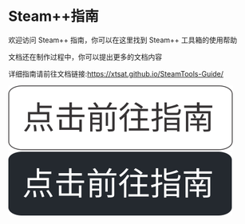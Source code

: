 # Steam++指南

欢迎访问 Steam++ 指南，你可以在这里找到 Steam++ 工具箱的使用帮助

文档还在制作过程中，你可以提出更多的文档内容

详细指南请前往文档链接:<https://xtsat.github.io/SteamTools-Guide/>

[![前往指南](/docs/.vuepress/public/logo/点击前往指南.svg#gh-light-mode-only)](https://xtsat.github.io/SteamTools-Guide/#gh-light-mode-only)
[![前往指南](/docs/.vuepress/public/logo/点击前往指南%20黑.svg#gh-dark-mode-only)](https://xtsat.github.io/SteamTools-Guide/#gh-dark-mode-only)
